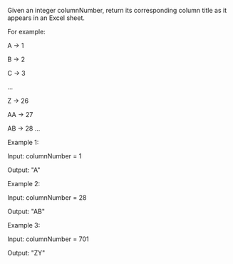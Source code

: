 Given an integer columnNumber, return its corresponding column title as it appears in an Excel sheet.

For example:

A -> 1

B -> 2

C -> 3

...

Z -> 26

AA -> 27

AB -> 28
...


Example 1:

Input: columnNumber = 1

Output: "A"

Example 2:

Input: columnNumber = 28

Output: "AB"

Example 3:

Input: columnNumber = 701

Output: "ZY"